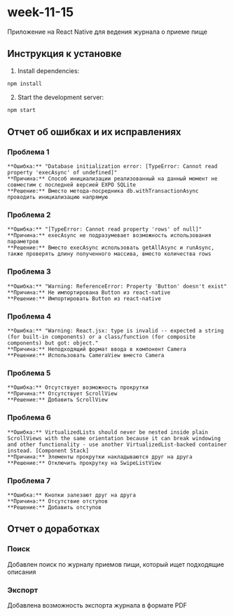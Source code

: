 # week-11-15

Приложение на React Native для ведения журнала о приеме пище

## Инструкция к установке

1. Install dependencies:

```bash
npm install
```

2. Start the development server:

```bash
npm start
```

## Отчет об ошибках и их исправлениях

### Проблема 1
    **Ошибка:** "Database initialization error: [TypeError: Cannot read property 'execAsync' of undefined]"
    **Причина:** Способ инициализации реализованный на данный момент не совместим с последней версией EXPO SQLite
    **Решение:** Вместо метода-посредника db.withTransactionAsync проводить инициализацию напрямую

### Проблема 2
    **Ошибка:** "[TypeError: Cannot read property 'rows' of null]"
    **Причина:** execAsync не подразумевает возможность использования параметров
    **Решение:** Вместо execAsync использовать getAllAsync и runAsync, также проверять длину полученного массива, вместо количества rows

### Проблема 3
    **Ошибка:** "Warning: ReferenceError: Property 'Button' doesn't exist"
    **Причина:** Не импортирована Button из react-native
    **Решение:** Импортировать Button из react-native

### Проблема 4
    **Ошибка:** "Warning: React.jsx: type is invalid -- expected a string (for built-in components) or a class/function (for composite components) but got: object."
    **Причина:** Неподходящий формат ввода в компонент Camera
    **Решение:** Использовать CameraView вместо Camera

### Проблема 5
    **Ошибка:** Отсутствует возможность прокрутки
    **Причина:** Отсутствует ScrollView 
    **Решение:** Добавить ScrollView 

### Проблема 6
    **Ошибка:** VirtualizedLists should never be nested inside plain ScrollViews with the same orientation because it can break windowing and other functionality - use another VirtualizedList-backed container instead. [Component Stack]
    **Причина:** Элементы прокрутки накладываются друг на друга
    **Решение:** Отключить прокрутку на SwipeListView

### Проблема 7
    **Ошибка:** Кнопки залезают друг на друга
    **Причина:** Отсутствие отступов
    **Решение:** Добавить отступов 

## Отчет о доработках

### Поиск
Добавлен поиск по журналу приемов пищи, который ищет подходящие описания

### Экспорт
Добавлена возможность экспорта журнала в формате PDF